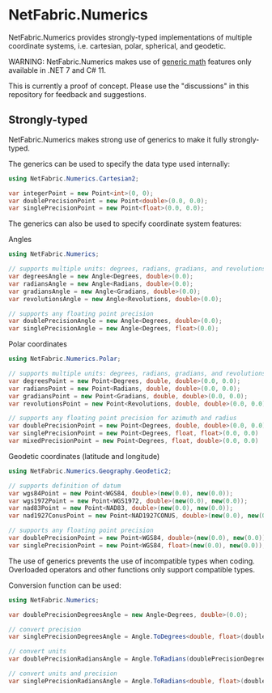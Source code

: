# NetFabric.Numerics

NetFabric.Numerics provides strongly-typed implementations of multiple coordinate systems, i.e. cartesian, polar, spherical, and geodetic.

WARNING: NetFabric.Numerics makes use of [generic math](https://learn.microsoft.com/en-us/dotnet/standard/generics/math) features only available in .NET 7 and C# 11.

This is currently a proof of concept. Please use the "discussions" in this repository for feedback and suggestions. 

## Strongly-typed

NetFabric.Numerics makes strong use of generics to make it fully strongly-typed. 

The generics can be used to specify the data type used internally:

``` csharp
using NetFabric.Numerics.Cartesian2;

var integerPoint = new Point<int>(0, 0);
var doublePrecisionPoint = new Point<double>(0.0, 0.0);
var singlePrecisionPoint = new Point<float>(0.0, 0.0);
```

The generics can also be used to specify coordinate system features:

Angles
``` csharp
using NetFabric.Numerics;

// supports multiple units: degrees, radians, gradians, and revolutions
var degreesAngle = new Angle<Degrees, double>(0.0);
var radiansAngle = new Angle<Radians, double>(0.0);
var gradiansAngle = new Angle<Gradians, double>(0.0);
var revolutionsAngle = new Angle<Revolutions, double>(0.0);

// supports any floating point precision
var doublePrecisionAngle = new Angle<Degrees, double>(0.0);
var singlePrecisionAngle = new Angle<Degrees, float>(0.0);
```

Polar coordinates
``` csharp
using NetFabric.Numerics.Polar;

// supports multiple units: degrees, radians, gradians, and revolutions
var degreesPoint = new Point<Degrees, double, double>(0.0, 0.0);
var radiansPoint = new Point<Radians, double, double>(0.0, 0.0);
var gradiansPoint = new Point<Gradians, double, double>(0.0, 0.0);
var revolutionsPoint = new Point<Revolutions, double, double>(0.0, 0.0);

// supports any floating point precision for azimuth and radius
var doublePrecisionPoint = new Point<Degrees, double, double>(0.0, 0.0);
var singlePrecisionPoint = new Point<Degrees, float, float>(0.0, 0.0)
var mixedPrecisionPoint = new Point<Degrees, float, double>(0.0, 0.0)
```

Geodetic coordinates (latitude and longitude)
``` csharp
using NetFabric.Numerics.Geography.Geodetic2;

// supports definition of datum
var wgs84Point = new Point<WGS84, double>(new(0.0), new(0.0));
var wgs1972Point = new Point<WGS1972, double>(new(0.0), new(0.0));
var nad83Point = new Point<NAD83, double>(new(0.0), new(0.0));
var nad1927ConusPoint = new Point<NAD1927CONUS, double>(new(0.0), new(0.0));

// supports any floating point precision
var doublePrecisionPoint = new Point<WGS84, double>(new(0.0), new(0.0));
var singlePrecisionPoint = new Point<WGS84, float>(new(0.0), new(0.0));
```

The use of generics prevents the use of incompatible types when coding. Overloaded operators and other functions only support compatible types. 

Conversion function can be used:

``` csharp
using NetFabric.Numerics;

var doublePrecisionDegreesAngle = new Angle<Degrees, double>(0.0);

// convert precision
var singlePrecisionDegreesAngle = Angle.ToDegrees<double, float>(doublePrecisionDegreesAngle);

// convert units
var doublePrecisionRadiansAngle = Angle.ToRadians(doublePrecisionDegreesAngle);

// convert units and precision
var singlePrecisionRadiansAngle = Angle.ToRadians<double, float>(doublePrecisionDegreesAngle);
```




